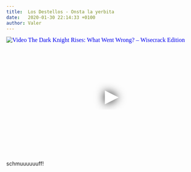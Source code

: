 ```yaml
---
title:  Los Destellos - Onsta la yerbita
date:   2020-01-30 22:14:33 +0100
author: Valer
---
```

<iframe
  width="560"
  height="315"
  src="https://www.youtube.com/embed/f-_xgHGQJNQ"
  srcdoc="<style>*{padding:0;margin:0;overflow:hidden}html,body{height:100%}img,span{position:absolute;width:100%;top:0;bottom:0;margin:auto}span{height:1.5em;text-align:center;font:48px/1.5 sans-serif;color:white;text-shadow:0 0 0.5em black}</style><a href=https://www.youtube.com/embed/f-_xgHGQJNQ?autoplay=1><img src=https://img.youtube.com/vi/f-_xgHGQJNQ/hqdefault.jpg alt='Video The Dark Knight Rises: What Went Wrong? – Wisecrack Edition'><span>▶</span></a>"
  frameborder="0"
  allow="accelerometer; autoplay; encrypted-media; gyroscope; picture-in-picture"
  allowfullscreen
></iframe>

schmuuuuuuff!